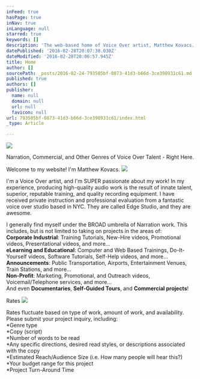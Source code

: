 ```yaml
---
inFeed: true
hasPage: true
inNav: true
inLanguage: null
starred: true
keywords: []
description: 'The web-based home of Voice Over artist, Matthew Kovacs. '
datePublished: '2016-02-28T20:07:38.030Z'
dateModified: '2016-02-28T20:06:57.945Z'
title: Home
author: []
sourcePath: _posts/2016-02-24-793505bf-0873-41d3-b66d-3ce398931c61.md
published: true
authors: []
publisher:
  name: null
  domain: null
  url: null
  favicon: null
url: 793505bf-0873-41d3-b66d-3ce398931c61/index.html
_type: Article

---
```

![](https://the-grid-user-content.s3-us-west-2.amazonaws.com/192321a6-7e83-4703-bc14-7c7ea505fb4d.jpg)

Narration, Commercial, and Other Genres of Voice Over Talent - Right Here.

Welcome to my website! I'm Matthew Kovacs.
![](https://s3-us-west-2.amazonaws.com/the-grid-img/p/5a75e2f7133f9d724a343fd3865c999927ae8b98.jpg)

I'm a Voice Over artist, and I'm SUPER passionate about my
work! In my experience, producing high-quality audio work is the result of
innate talent, superior, reputable training, and quality recording equipment. I have received
private instruction and professional evaluation from a fantastic voice over
studio based in NYC. They are called Edge Studio, and they are awesome. 

I generally find myself under the BROAD umbrella of Narration work. This includes, but is not limited to taking on projects in the areas of:  
**Corporate Industrial**: Training Tutorials, New-Hire videos, Promotional videos, Presentational videos, and more...  
**eLearning and Educational**: Computer and Web Based Trainings, Do-It-Yourself videos, Software Tutorials, Self-Help videos, and more...  
**Announcements**: Public Transportation, Airports, Entertainment Venues, Train Stations, and more...  
**Non-Profit**: Marketing, Promotional, and Outreach videos, Voicemail/Telephone services, and more...  
And even **Documentaries**, **Self-Guided Tours**, and **Commercial projects**!

Rates
![](https://the-grid-user-content.s3-us-west-2.amazonaws.com/948ddd70-7447-48ba-879c-dbbba0c16ca1.jpg)

Rates fluctuate based on type of work, amount of work, and availability. Please submit your project inquiry, including:  
\*Genre type  
\*Copy (script)  
\*Number of words to be read  
\*Any specific directions, desired read styles, or descriptions associated with the copy  
\*Estimated Reach/Audience Size (i.e. How many people will hear this?)  
\*Your budget range for this project  
\*Project Turn-Around Time